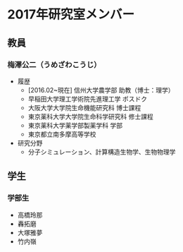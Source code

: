 # 2017年研究室メンバー
## 教員
### 梅澤公二（うめざわこうじ）
- 履歴
    - [2016.02~現在] 信州大学農学部 助教（博士：理学）
    - 早稲田大学理工学術院先進理工学 ポスドク
    - 大阪大学大学院生命機能研究科 博士課程
    - 東京薬科大学大学院生命科学研究科 修士課程
    - 東京薬科大学薬学部製薬学科 学部
    - 東京都立南多摩高等学校
- 研究分野
    - 分子シミュレーション、計算構造生物学、生物物理学

## 学生
### 学部生 
- 高橋玲那
- 轟拓磨
- 大塚雅夢
- 竹内嶺

